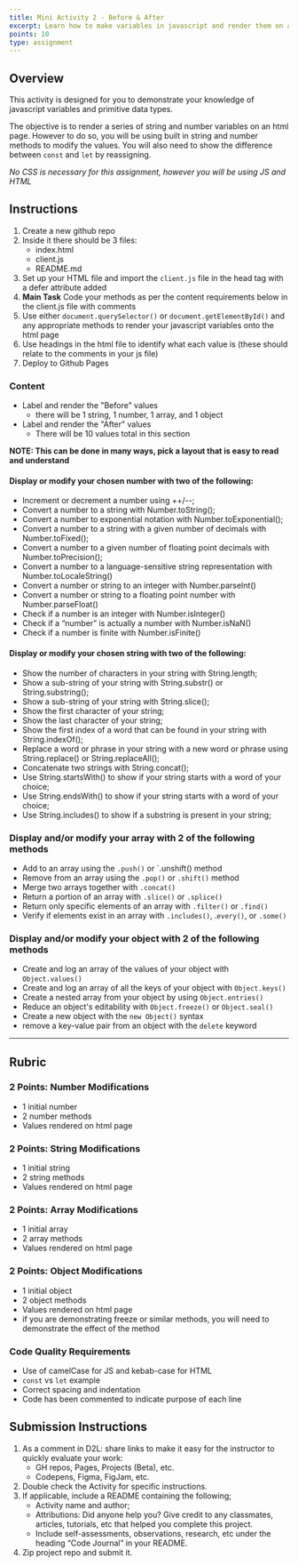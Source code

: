 ```yaml
---
title: Mini Activity 2 - Before & After
excerpt: Learn how to make variables in javascript and render them on an html page
points: 10
type: assignment
---
```


<h2>Overview</h2>

This activity is designed for you to demonstrate your knowledge of javascript variables and primitive data types.

The objective is to render a series of string and number variables on an html page. However to do so, you will be using built in string and number methods to modify the values. You will also need to show the difference between `const` and `let` by reassigning.

_No CSS is necessary for this assignment, however you will be using JS and HTML_

<h2>Instructions</h2>

1. Create a new github repo
2. Inside it there should be 3 files:
   - index.html
   - client.js
   - README.md
3. Set up your HTML file and import the `client.js` file in the head tag with a defer attribute added
4. **Main Task** Code your methods as per the content requirements below in the client.js file with comments
5. Use either `document.querySelector()` or `document.getElementById()` and any appropriate methods to render your javascript variables onto the html page
6. Use headings in the html file to identify what each value is (these should relate to the comments in your js file)
7. Deploy to Github Pages

### Content

- Label and render the "Before" values
  - there will be 1 string, 1 number, 1 array, and 1 object
- Label and render the "After" values
  - There will be 10 values total in this section

**NOTE: This can be done in many ways, pick a layout that is easy to read and understand**

#### Display or modify your chosen number with two of the following:

- Increment or decrement a number using ++/--;
- Convert a number to a string with Number.toString();
- Convert a number to exponential notation with Number.toExponential();
- Convert a number to a string with a given number of decimals with Number.toFixed();
- Convert a number to a given number of floating point decimals with Number.toPrecision();
- Convert a number to a language-sensitive string representation with Number.toLocaleString()
- Convert a number or string to an integer with Number.parseInt()
- Convert a number or string to a floating point number with Number.parseFloat()
- Check if a number is an integer with Number.isInteger()
- Check if a “number” is actually a number with Number.isNaN()
- Check if a number is finite with Number.isFinite()

#### Display or modify your chosen string with two of the following:

- Show the number of characters in your string with String.length;
- Show a sub-string of your string with String.substr() or String.substring();
- Show a sub-string of your string with String.slice();
- Show the first character of your string;
- Show the last character of your string;
- Show the first index of a word that can be found in your string with String.indexOf();
- Replace a word or phrase in your string with a new word or phrase using String.replace() or String.replaceAll();
- Concatenate two strings with String.concat();
- Use String.startsWith() to show if your string starts with a word of your choice;
- Use String.endsWith() to show if your string starts with a word of your choice;
- Use String.includes() to show if a substring is present in your string;

### Display and/or modify your array with 2 of the following methods

- Add to an array using the `.push()` or `.unshift() method
- Remove from an array using the `.pop()` or `.shift()` method
- Merge two arrays together with `.concat()`
- Return a portion of an array with `.slice()` or `.splice()`
- Return only specific elements of an array with `.filter()` or `.find()`
- Verify if elements exist in an array with `.includes()`, .`every()`, or `.some()`

### Display and/or modify your object with 2 of the following methods

- Create and log an array of the values of your object with `Object.values()`
- Create and log an array of all the keys of your object with `Object.keys()`
- Create a nested array from your object by using `Object.entries()`
- Reduce an object's editability with `Object.freeze()` or `Object.seal()`
- Create a new object with the `new Object()` syntax
- remove a key-value pair from an object with the `delete` keyword

---

<h2>Rubric</h2>

### 2 Points: Number Modifications

- 1 initial number
- 2 number methods
- Values rendered on html page

### 2 Points: String Modifications

- 1 initial string
- 2 string methods
- Values rendered on html page

### 2 Points: Array Modifications

- 1 initial array
- 2 array methods
- Values rendered on html page

### 2 Points: Object Modifications

- 1 initial object
- 2 object methods
- Values rendered on html page
- if you are demonstrating freeze or similar methods, you will need to demonstrate the effect of the method

### Code Quality Requirements

- Use of camelCase for JS and kebab-case for HTML
- `const` vs `let` example
- Correct spacing and indentation
- Code has been commented to indicate purpose of each line

<h2>Submission Instructions</h2>

1. As a comment in D2L: share links to make it easy for the instructor to quickly evaluate your work:
   - GH repos, Pages, Projects (Beta), etc.
   - Codepens, Figma, FigJam, etc.
2. Double check the Activity for specific instructions.
3. If applicable, include a README containing the following;
   - Activity name and author;
   - Attributions: Did anyone help you? Give credit to any classmates, articles, tutorials, etc that helped you complete this project.
   - Include self-assessments, observations, research, etc under the heading “Code Journal” in your README.
4. Zip project repo and submit it.
